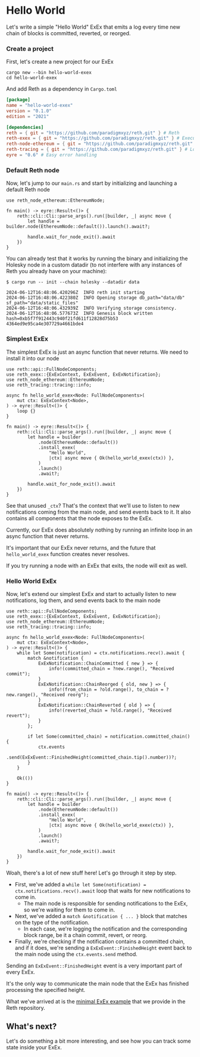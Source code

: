 # Hello World

Let's write a simple "Hello World" ExEx that emits a log every time new chain of blocks is committed, reverted, or reorged.

### Create a project

First, let's create a new project for our ExEx

```console
cargo new --bin hello-world-exex
cd hello-world-exex
```

And add Reth as a dependency in `Cargo.toml`

```toml
[package]
name = "hello-world-exex"
version = "0.1.0"
edition = "2021"

[dependencies]
reth = { git = "https://github.com/paradigmxyz/reth.git" } # Reth
reth-exex = { git = "https://github.com/paradigmxyz/reth.git" } # Execution Extensions
reth-node-ethereum = { git = "https://github.com/paradigmxyz/reth.git" } # Ethereum Node implementation
reth-tracing = { git = "https://github.com/paradigmxyz/reth.git" } # Logging
eyre = "0.6" # Easy error handling
```

### Default Reth node

Now, let's jump to our `main.rs` and start by initializing and launching a default Reth node

```rust,norun,noplayground
use reth_node_ethereum::EthereumNode;

fn main() -> eyre::Result<()> {
    reth::cli::Cli::parse_args().run(|builder, _| async move {
        let handle = builder.node(EthereumNode::default()).launch().await?;

        handle.wait_for_node_exit().await
    })
}
```

You can already test that it works by running the binary and initializing the Holesky node in a custom datadir
(to not interfere with any instances of Reth you already have on your machine):

```console
$ cargo run -- init --chain holesky --datadir data

2024-06-12T16:48:06.420296Z  INFO reth init starting
2024-06-12T16:48:06.422380Z  INFO Opening storage db_path="data/db" sf_path="data/static_files"
2024-06-12T16:48:06.432939Z  INFO Verifying storage consistency.
2024-06-12T16:48:06.577673Z  INFO Genesis block written hash=0xb5f7f912443c940f21fd611f12828d75b53
4364ed9e95ca4e307729a4661bde4
```

### Simplest ExEx

The simplest ExEx is just an async function that never returns. We need to install it into our node

```rust,norun,noplayground
use reth::api::FullNodeComponents;
use reth_exex::{ExExContext, ExExEvent, ExExNotification};
use reth_node_ethereum::EthereumNode;
use reth_tracing::tracing::info;

async fn hello_world_exex<Node: FullNodeComponents>(
    mut ctx: ExExContext<Node>,
) -> eyre::Result<()> {
    loop {}
}

fn main() -> eyre::Result<()> {
    reth::cli::Cli::parse_args().run(|builder, _| async move {
        let handle = builder
            .node(EthereumNode::default())
            .install_exex(
                "Hello World",
                |ctx| async move { Ok(hello_world_exex(ctx)) },
            )
            .launch()
            .await?;

        handle.wait_for_node_exit().await
    })
}
```

See that unused `_ctx`? That's the context that we'll use to listen to new notifications coming from the main node,
and send events back to it. It also contains all components that the node exposes to the ExEx.

Currently, our ExEx does absolutely nothing by running an infinite loop in an async function that never returns.

<div class="warning">

It's important that our ExEx never returns, and the future that `hello_world_exex` function creates never resolves.

If you try running a node with an ExEx that exits, the node will exit as well.

</div>

### Hello World ExEx

Now, let's extend our simplest ExEx and start to actually listen to new notifications, log them, and send events back to the main node

```rust,norun,noplayground
use reth::api::FullNodeComponents;
use reth_exex::{ExExContext, ExExEvent, ExExNotification};
use reth_node_ethereum::EthereumNode;
use reth_tracing::tracing::info;

async fn hello_world_exex<Node: FullNodeComponents>(
    mut ctx: ExExContext<Node>,
) -> eyre::Result<()> {
    while let Some(notification) = ctx.notifications.recv().await {
        match &notification {
            ExExNotification::ChainCommitted { new } => {
                info!(committed_chain = ?new.range(), "Received commit");
            }
            ExExNotification::ChainReorged { old, new } => {
                info!(from_chain = ?old.range(), to_chain = ?new.range(), "Received reorg");
            }
            ExExNotification::ChainReverted { old } => {
                info!(reverted_chain = ?old.range(), "Received revert");
            }
        };

        if let Some(committed_chain) = notification.committed_chain() {
            ctx.events
                .send(ExExEvent::FinishedHeight(committed_chain.tip().number))?;
        }
    }

    Ok(())
}

fn main() -> eyre::Result<()> {
    reth::cli::Cli::parse_args().run(|builder, _| async move {
        let handle = builder
            .node(EthereumNode::default())
            .install_exex(
                "Hello World",
                |ctx| async move { Ok(hello_world_exex(ctx)) },
            )
            .launch()
            .await?;

        handle.wait_for_node_exit().await
    })
}
```

Woah, there's a lot of new stuff here! Let's go through it step by step.

- First, we've added a `while let Some(notification) = ctx.notifications.recv().await` loop that waits for new notifications to come in.
   - The main node is responsible for sending notifications to the ExEx, so we're waiting for them to come in.
- Next, we've added a `match &notification { ... }` block that matches on the type of the notification.
   - In each case, we're logging the notification and the corresponding block range, be it a chain commit, revert, or reorg.
- Finally, we're checking if the notification contains a committed chain, and if it does, we're sending a `ExExEvent::FinishedHeight` event back to the main node using the `ctx.events.send` method.

<div class="warning">

Sending an `ExExEvent::FinishedHeight` event is a very important part of every ExEx.

It's the only way to communicate the main node that the ExEx has finished processing the specified height.

</div>

What we've arrived at is the [minimal ExEx example](https://github.com/paradigmxyz/reth/blob/b8cd7be6c92a71aea5341cdeba685f124c6de540/examples/exex/minimal/src/main.rs) that we provide in the Reth repository.

## What's next?

Let's do something a bit more interesting, and see how you can track some state inside your ExEx.
